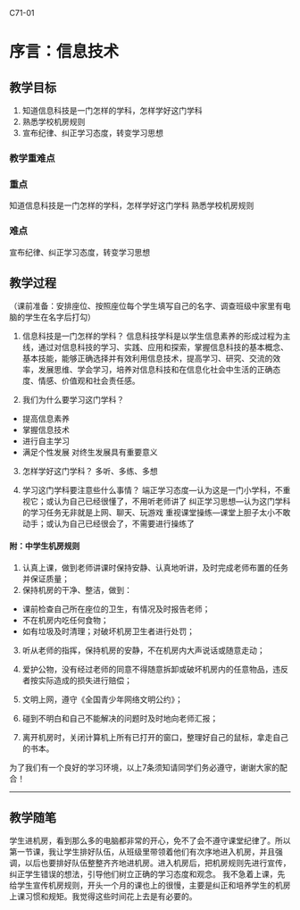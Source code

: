 C71-01

# 序言：信息技术

## 教学目标
1. 知道信息科技是一门怎样的学科，怎样学好这门学科
2. 熟悉学校机房规则
3. 宣布纪律、纠正学习态度，转变学习思想

### 教学重难点
### 重点
知道信息科技是一门怎样的学科，怎样学好这门学科
熟悉学校机房规则
### 难点
 宣布纪律、纠正学习态度，转变学习思想

## 教学过程
（课前准备：安排座位、按照座位每个学生填写自己的名字、调查班级中家里有电脑的学生在名字后打勾）

1. 信息科技是一门怎样的学科？
信息科技学科是以学生信息素养的形成过程为主线，通过对信息科技的学习、实践、应用和探索，掌握信息科技的基本概念、基本技能，能够正确选择并有效利用信息技术，提高学习、研究、交流的效率，发展思维、学会学习，培养对信息科技和在信息化社会中生活的正确态度、情感、价值观和社会责任感。

2. 我们为什么要学习这门学科？
- 提高信息素养
- 掌握信息技术
- 进行自主学习
- 满足个性发展
对终生发展具有重要意义

3. 怎样学好这门学科？
多听、多练、多想

4. 学习这门学科要注意些什么事情？
端正学习态度—认为这是一门小学科，不重视它；或认为自己已经很懂了，不用听老师讲了
纠正学习思想—认为这门学科的学习任务无非就是上网、聊天、玩游戏
重视课堂操练—课堂上胆子太小不敢动手；或认为自己已经很会了，不需要进行操练了

#### 附：中学生机房规则
1. 认真上课，做到老师讲课时保持安静、认真地听讲，及时完成老师布置的任务并保证质量；
2. 保持机房的干净、整洁，做到：
- 课前检查自己所在座位的卫生，有情况及时报告老师；
- 不在机房内吃任何食物；
- 如有垃圾及时清理；对破坏机房卫生者进行处罚；
3. 听从老师的指挥，保持机房的安静，不在机房内大声说话或随意走动；

4. 爱护公物，没有经过老师的同意不得随意拆卸或破坏机房内的任意物品，违反者按实际造成的损失进行赔偿；

5. 文明上网，遵守《全国青少年网络文明公约》；

6. 碰到不明白和自己不能解决的问题时及时地向老师汇报；

7. 离开机房时，关闭计算机上所有已打开的窗口，整理好自己的鼠标，拿走自己的书本。

  

  为了我们有一个良好的学习环境，以上7条须知请同学们务必遵守，谢谢大家的配合！

----
## 教学随笔
学生进机房，看到那么多的电脑都非常的开心，免不了会不遵守课堂纪律了。所以第一节课，我让学生排好队伍，从班级里带领着他们有次序地进入机房，并且强调，以后也要排好队伍整整齐齐地进机房。进入机房后，把机房规则先进行宣传，纠正学生错误的想法，引导他们树立正确的学习态度和观念。
我不急着上课，先给学生宣传机房规则，开头一个月的课也上的很慢，主要是纠正和培养学生的机房上课习惯和规矩。我觉得这些时间花上去是有必要的。

